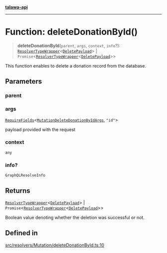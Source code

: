 [**talawa-api**](../../../../README.md)

***

# Function: deleteDonationById()

> **deleteDonationById**(`parent`, `args`, `context`, `info`?): [`ResolverTypeWrapper`](../../../../types/generatedGraphQLTypes/type-aliases/ResolverTypeWrapper.md)\<[`DeletePayload`](../../../../types/generatedGraphQLTypes/type-aliases/DeletePayload.md)\> \| `Promise`\<[`ResolverTypeWrapper`](../../../../types/generatedGraphQLTypes/type-aliases/ResolverTypeWrapper.md)\<[`DeletePayload`](../../../../types/generatedGraphQLTypes/type-aliases/DeletePayload.md)\>\>

This function enables to delete a donation record from the database.

## Parameters

### parent

### args

[`RequireFields`](../../../../types/generatedGraphQLTypes/type-aliases/RequireFields.md)\<[`MutationDeleteDonationByIdArgs`](../../../../types/generatedGraphQLTypes/type-aliases/MutationDeleteDonationByIdArgs.md), `"id"`\>

payload provided with the request

### context

`any`

### info?

`GraphQLResolveInfo`

## Returns

[`ResolverTypeWrapper`](../../../../types/generatedGraphQLTypes/type-aliases/ResolverTypeWrapper.md)\<[`DeletePayload`](../../../../types/generatedGraphQLTypes/type-aliases/DeletePayload.md)\> \| `Promise`\<[`ResolverTypeWrapper`](../../../../types/generatedGraphQLTypes/type-aliases/ResolverTypeWrapper.md)\<[`DeletePayload`](../../../../types/generatedGraphQLTypes/type-aliases/DeletePayload.md)\>\>

Boolean value denoting whether the deletion was successful or not.

## Defined in

[src/resolvers/Mutation/deleteDonationById.ts:10](https://github.com/Suyash878/talawa-api/blob/095e6964ce2a06c1c30d1acf81b6162203f1db91/src/resolvers/Mutation/deleteDonationById.ts#L10)
